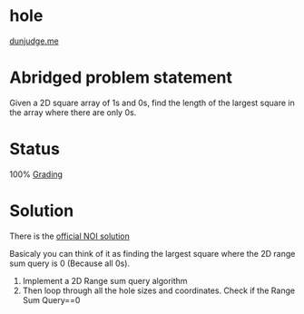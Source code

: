 # hole
[dunjudge.me](https://dunjudge.me/analysis/problems/146/)

# Abridged problem statement
Given a 2D square array of 1s and 0s, find the length of the largest square in the array where there are only 0s. 

# Status
100% [Grading](https://dunjudge.me/analysis/submissions/717789/)

# Solution
There is the [official NOI solution](https://github.com/ranaldmiao/sg_noi_archive/blob/master/2007/solution_presentation/noi_solution_2007.pdf)

Basicaly you can think of it as finding the largest square where the 2D range sum query is 0 (Because all 0s).

1. Implement a 2D Range sum query algorithm
2. Then loop through all the hole sizes and coordinates. Check if the Range Sum Query==0